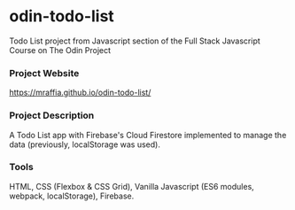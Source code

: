 # odin-todo-list
Todo List project from Javascript section of the Full Stack Javascript Course on The Odin Project

### Project Website
https://mraffia.github.io/odin-todo-list/

### Project Description
A Todo List app with Firebase's Cloud Firestore implemented to manage the data (previously, localStorage was used).

### Tools
HTML, CSS (Flexbox & CSS Grid), Vanilla Javascript (ES6 modules, webpack, localStorage), Firebase.